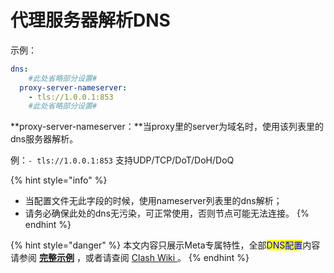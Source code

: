 # 代理服务器解析DNS

&#x20;示例：

```yaml
dns:
    #此处省略部分设置#
  proxy-server-nameserver:
    - tls://1.0.0.1:853
    #此处省略部分设置#   
```

**proxy-server-nameserver：**当proxy里的server为域名时，使用该列表里的dns服务器解析。

例：`- tls://1.0.0.1:853`      支持UDP/TCP/DoT/DoH/DoQ

{% hint style="info" %}
* 当配置文件无此字段的时候，使用nameserver列表里的dns解析；
* 请务必确保此处的dns无污染，可正常使用，否则节点可能无法连接。
{% endhint %}



{% hint style="danger" %}
本文内容只展示Meta专属特性，全部<mark style="color:blue;">DNS配置</mark>内容请参阅 [**完整示例**](../../example/ex1.md#dns-pei-zhi) ，或者请查阅 [Clash Wiki ](https://lancellc.gitbook.io/clash/clash-config-file/dns)。
{% endhint %}
